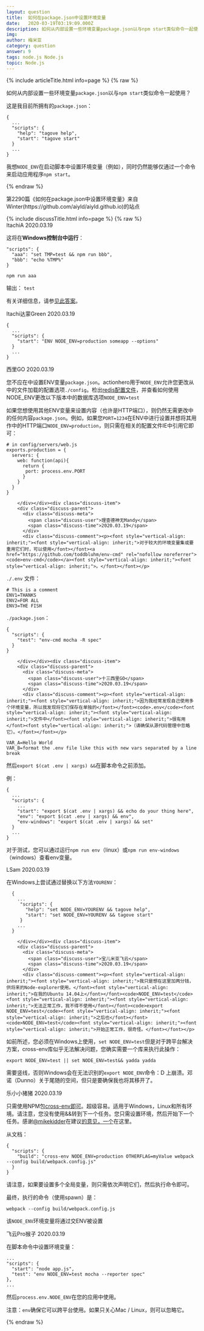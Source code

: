 ```yaml
---
layout: question
title:  如何在package.json中设置环境变量
date:   2020-03-19T03:19:09.000Z
description: 如何从内部设置一些环境变量package.json以与npm start类似命令一起使用？这是我目前所拥有的package.json：{  .....
img: 
author: 梅米亚
category: question
answer: 9
tags: node.js Node.js
topic: Node.js
---
```

<div class="article-root">
  <div class="article">
    {% include articleTitle.html info=page %}
    {% raw %}
    <div class="article-content"><p><font style="vertical-align: inherit;"><font style="vertical-align: inherit;">如何从内部设置一些环境变量</font></font><code>package.json</code><font style="vertical-align: inherit;"><font style="vertical-align: inherit;">以与</font></font><code>npm start</code><font style="vertical-align: inherit;"><font style="vertical-align: inherit;">类似命令</font><font style="vertical-align: inherit;">一起使用</font><font style="vertical-align: inherit;">？</font></font></p>

<p><font style="vertical-align: inherit;"><font style="vertical-align: inherit;">这是我目前所拥有的</font></font><code>package.json</code><font style="vertical-align: inherit;"><font style="vertical-align: inherit;">：</font></font></p>

<pre class="lang-json prettyprint-override"><code>{<font></font>
  ...<font></font>
  "scripts": {<font></font>
    "help": "tagove help",<font></font>
    "start": "tagove start"<font></font>
  }<font></font>
  ...<font></font>
}<font></font>
</code></pre>

<p><font style="vertical-align: inherit;"><font style="vertical-align: inherit;">我想</font></font><code>NODE_ENV</code><font style="vertical-align: inherit;"><font style="vertical-align: inherit;">在启动脚本中</font><font style="vertical-align: inherit;">设置环境变量（例如</font><font style="vertical-align: inherit;">），同时仍然能够仅通过一个命令来启动应用程序</font></font><code>npm start</code><font style="vertical-align: inherit;"><font style="vertical-align: inherit;">。</font></font></p></div>
    {% endraw %}
  </div>
  <p class="winter_mark">第2290篇《如何在package.json中设置环境变量》来自Winter(https://github.com/aiyld/aiyld.github.io)的站点</p>
  <div class="discuss-wrapper">
    {% include discussTitle.html info=page %}
    {% raw %}
    <div class="discuss-item">
        <div class="discuss-parent">
          <div class="discuss-meta">
            <span class="discuss-user">ItachiA</span>
            <span class="discuss-time">2020.03.19</span>
          </div>
          <div class="discuss-comment"><p><font style="vertical-align: inherit;"><font style="vertical-align: inherit;">这将在</font></font><strong><font style="vertical-align: inherit;"><font style="vertical-align: inherit;">Windows控制台中运行</font></font></strong><font style="vertical-align: inherit;"><font style="vertical-align: inherit;">：</font></font></p>

<pre><code>"scripts": {<font></font>
  "aaa": "set TMP=test &amp;&amp; npm run bbb",<font></font>
  "bbb": "echo %TMP%"<font></font>
}<font></font>
</code></pre>

<p><code>npm run aaa</code></p>

<p><font style="vertical-align: inherit;"><font style="vertical-align: inherit;">输出：
</font></font><code>test</code></p>

<p><font style="vertical-align: inherit;"><font style="vertical-align: inherit;">有关</font><font style="vertical-align: inherit;">详细信息，</font><font style="vertical-align: inherit;">请参</font></font><a href="https://stackoverflow.com/a/55238291/1844247"><font style="vertical-align: inherit;"><font style="vertical-align: inherit;">见此答案</font></font></a><font style="vertical-align: inherit;"><font style="vertical-align: inherit;">。</font></font></p></div>
        </div></div><div class="discuss-item">
        <div class="discuss-parent">
          <div class="discuss-meta">
            <span class="discuss-user">Itachi达蒙Green</span>
            <span class="discuss-time">2020.03.19</span>
          </div>
          <div class="discuss-comment"><pre class="lang-json prettyprint-override"><code>{<font></font>
  ...<font></font>
  "scripts": {<font></font>
    "start": "ENV NODE_ENV=production someapp --options"<font></font>
  }<font></font>
  ...<font></font>
}<font></font>
</code></pre></div>
        </div></div><div class="discuss-item">
        <div class="discuss-parent">
          <div class="discuss-meta">
            <span class="discuss-user">西里GO</span>
            <span class="discuss-time">2020.03.19</span>
          </div>
          <div class="discuss-comment"><p><font style="vertical-align: inherit;"><font style="vertical-align: inherit;">您不应在中设置ENV变量</font></font><code>package.json</code><font style="vertical-align: inherit;"><font style="vertical-align: inherit;">。</font><font style="vertical-align: inherit;">actionhero用于</font></font><code>NODE_ENV</code><font style="vertical-align: inherit;"><font style="vertical-align: inherit;">允许您更改从中的文件加载的配置选项</font></font><code>./config</code><font style="vertical-align: inherit;"><font style="vertical-align: inherit;">。</font><font style="vertical-align: inherit;">检出</font></font><a href="https://github.com/evantahler/actionhero/blob/master/config/redis.js" rel="nofollow"><font style="vertical-align: inherit;"><font style="vertical-align: inherit;">redis配置文件</font></font></a><font style="vertical-align: inherit;"><font style="vertical-align: inherit;">，并查看如何使用NODE_ENV更改以下版本中的数据库选项</font></font><code>NODE_ENV=test</code></p>

<p><font style="vertical-align: inherit;"><font style="vertical-align: inherit;">如果您想使用其他ENV变量来设置内容（也许是HTTP端口），则仍然无需更改中的任何内容</font></font><code>package.json</code><font style="vertical-align: inherit;"><font style="vertical-align: inherit;">。</font><font style="vertical-align: inherit;">例如，如果您</font></font><code>PORT=1234</code><font style="vertical-align: inherit;"><font style="vertical-align: inherit;">在ENV中进行</font><font style="vertical-align: inherit;">设置</font><font style="vertical-align: inherit;">并想将其用作中的HTTP端口</font></font><code>NODE_ENV=production</code><font style="vertical-align: inherit;"><font style="vertical-align: inherit;">，则只需在相关的配置文件IE中引用它即可：</font></font></p>

<pre><code># in config/servers/web.js<font></font>
exports.production = { <font></font>
  servers: {<font></font>
    web: function(api){<font></font>
      return {<font></font>
       port: process.env.PORT<font></font>
      }<font></font>
    }<font></font>
  }<font></font>
}<font></font>
</code></pre></div>
        </div></div><div class="discuss-item">
        <div class="discuss-parent">
          <div class="discuss-meta">
            <span class="discuss-user">理查德神无Mandy</span>
            <span class="discuss-time">2020.03.19</span>
          </div>
          <div class="discuss-comment"><p><font style="vertical-align: inherit;"><font style="vertical-align: inherit;">对于较大的环境变量集或要重用它们时，可以使用</font></font><a href="https://github.com/toddbluhm/env-cmd" rel="nofollow noreferrer"><code>env-cmd</code></a><font style="vertical-align: inherit;"><font style="vertical-align: inherit;">。</font></font></p>

<p><code>./.env</code><font style="vertical-align: inherit;"><font style="vertical-align: inherit;"> 文件：</font></font></p>

<pre><code># This is a comment<font></font>
ENV1=THANKS<font></font>
ENV2=FOR ALL<font></font>
ENV3=THE FISH<font></font>
</code></pre>

<p><code>./package.json</code><font style="vertical-align: inherit;"><font style="vertical-align: inherit;">：</font></font></p>

<pre><code>{<font></font>
  "scripts": {<font></font>
    "test": "env-cmd mocha -R spec"<font></font>
  }<font></font>
}<font></font>
</code></pre></div>
        </div></div><div class="discuss-item">
        <div class="discuss-parent">
          <div class="discuss-meta">
            <span class="discuss-user">十三西里GO</span>
            <span class="discuss-time">2020.03.19</span>
          </div>
          <div class="discuss-comment"><p><font style="vertical-align: inherit;"><font style="vertical-align: inherit;">因为我经常发现自己使用多个环境变量，所以我发现将它们保存在单独的</font></font><code>.env</code><font style="vertical-align: inherit;"><font style="vertical-align: inherit;">文件中</font><font style="vertical-align: inherit;">很有用</font><font style="vertical-align: inherit;">（请确保从源代码管理中忽略它）。</font></font></p>

<pre><code>VAR_A=Hello World<font></font>
VAR_B=format the .env file like this with new vars separated by a line break<font></font>
</code></pre>

<p><font style="vertical-align: inherit;"><font style="vertical-align: inherit;">然后</font></font><code>export $(cat .env | xargs) &amp;&amp;</code><font style="vertical-align: inherit;"><font style="vertical-align: inherit;">在脚本命令之前添加。</font></font></p>

<p><font style="vertical-align: inherit;"><font style="vertical-align: inherit;">例：</font></font></p>

<pre class="lang-json prettyprint-override"><code>{<font></font>
  ...<font></font>
  "scripts": {<font></font>
    ...<font></font>
    "start": "export $(cat .env | xargs) &amp;&amp; echo do your thing here",<font></font>
    "env": "export $(cat .env | xargs) &amp;&amp; env",<font></font>
    "env-windows": "export $(cat .env | xargs) &amp;&amp; set"<font></font>
  }<font></font>
  ...<font></font>
}<font></font>
</code></pre>

<p><font style="vertical-align: inherit;"><font style="vertical-align: inherit;">对于测试，您可以通过运行</font></font><code>npm run env</code><font style="vertical-align: inherit;"><font style="vertical-align: inherit;">（linux）或</font></font><code>npm run env-windows</code><font style="vertical-align: inherit;"><font style="vertical-align: inherit;">（windows）</font><font style="vertical-align: inherit;">查看env变量</font><font style="vertical-align: inherit;">。</font></font></p></div>
        </div></div><div class="discuss-item">
        <div class="discuss-parent">
          <div class="discuss-meta">
            <span class="discuss-user">LSam</span>
            <span class="discuss-time">2020.03.19</span>
          </div>
          <div class="discuss-comment"><p><font style="vertical-align: inherit;"><font style="vertical-align: inherit;">在Windows上尝试通过替换以下方法</font></font><code>YOURENV</code><font style="vertical-align: inherit;"><font style="vertical-align: inherit;">：</font></font></p>

<pre class="lang-json prettyprint-override"><code>  {<font></font>
    ...<font></font>
     "scripts": {<font></font>
       "help": "set NODE_ENV=YOURENV &amp;&amp; tagove help",<font></font>
       "start": "set NODE_ENV=YOURENV &amp;&amp; tagove start"<font></font>
     }<font></font>
    ...<font></font>
  }<font></font>
</code></pre></div>
        </div></div><div class="discuss-item">
        <div class="discuss-parent">
          <div class="discuss-meta">
            <span class="discuss-user">宝儿米亚飞云</span>
            <span class="discuss-time">2020.03.19</span>
          </div>
          <div class="discuss-comment"><p><font style="vertical-align: inherit;"><font style="vertical-align: inherit;">我只是想在这里加两分钱，供将来的Node-explorer使用。</font><font style="vertical-align: inherit;">在我的Ubuntu 14.04上</font></font><code>NODE_ENV=test</code><font style="vertical-align: inherit;"><font style="vertical-align: inherit;">无法正常工作，我不得不使用</font></font><code>export NODE_ENV=test</code><font style="vertical-align: inherit;"><font style="vertical-align: inherit;">之后也</font></font><code>NODE_ENV=test</code><font style="vertical-align: inherit;"><font style="vertical-align: inherit;">开始正常工作，很奇怪。</font></font></p>

<p><font style="vertical-align: inherit;"><font style="vertical-align: inherit;">如前所述，您必须在Windows上使用，</font></font><code>set NODE_ENV=test</code><font style="vertical-align: inherit;"><font style="vertical-align: inherit;">但是对于跨平台解决方案，cross-env库似乎无法解决问题，您确实需要一个库来执行此操作：</font></font></p>

<pre class="lang-js prettyprint-override"><code>export NODE_ENV=test || set NODE_ENV=test&amp;&amp; yadda yadda
</code></pre>

<p><font style="vertical-align: inherit;"><font style="vertical-align: inherit;">需要竖线，否则Windows会在无法识别的</font></font><code>export NODE_ENV</code><font style="vertical-align: inherit;"><font style="vertical-align: inherit;">命令：D </font><font style="vertical-align: inherit;">上崩溃</font><font style="vertical-align: inherit;">。</font><font style="vertical-align: inherit;">邓诺（Dunno）关于尾随的空间，但只是要确保我也将其移开了。</font></font></p></div>
        </div></div><div class="discuss-item">
        <div class="discuss-parent">
          <div class="discuss-meta">
            <span class="discuss-user">乐小小猪猪</span>
            <span class="discuss-time">2020.03.19</span>
          </div>
          <div class="discuss-comment"><p><font style="vertical-align: inherit;"><font style="vertical-align: inherit;">只需使用NPM包</font></font><a href="https://www.npmjs.com/package/cross-env" rel="noreferrer"><font style="vertical-align: inherit;"><font style="vertical-align: inherit;">cross-env即可</font></font></a><font style="vertical-align: inherit;"><font style="vertical-align: inherit;">。</font><font style="vertical-align: inherit;">超级容易。</font><font style="vertical-align: inherit;">适用于Windows，Linux和所有环境。</font><font style="vertical-align: inherit;">请注意，您没有使用&amp;&amp;转到下一个任务。</font><font style="vertical-align: inherit;">您只需设置环境，然后开始下一个任务。</font><font style="vertical-align: inherit;">感谢</font></font><a href="https://stackoverflow.com/users/2130585/mikekidder"><font style="vertical-align: inherit;"><font style="vertical-align: inherit;">@mikekidder</font></font></a><font style="vertical-align: inherit;"><font style="vertical-align: inherit;">在建议</font></font><a href="https://stackoverflow.com/questions/25112510/how-to-set-environment-variables-from-within-package-json-node-js#comment57929242_27090755"><font style="vertical-align: inherit;"><font style="vertical-align: inherit;">的意见，一个</font></font></a><font style="vertical-align: inherit;"><font style="vertical-align: inherit;">在这里。</font></font></p>

<p><font style="vertical-align: inherit;"><font style="vertical-align: inherit;">从文档：</font></font></p>

<pre class="lang-json prettyprint-override"><code>{<font></font>
  "scripts": {<font></font>
    "build": "cross-env NODE_ENV=production OTHERFLAG=myValue webpack --config build/webpack.config.js"<font></font>
  }<font></font>
}<font></font>
</code></pre>

<p><font style="vertical-align: inherit;"><font style="vertical-align: inherit;">请注意，如果要设置多个全局变量，则只需依次声明它们，然后执行命令即可。</font></font></p>

<p><font style="vertical-align: inherit;"><font style="vertical-align: inherit;">最终，执行的命令（使用spawn）是：</font></font></p>

<pre><code>webpack --config build/webpack.config.js
</code></pre>

<p><font style="vertical-align: inherit;"><font style="vertical-align: inherit;">该</font></font><code>NODE_ENV</code><font style="vertical-align: inherit;"><font style="vertical-align: inherit;">环境变量将通过交ENV被设置</font></font></p></div>
        </div></div><div class="discuss-item">
        <div class="discuss-parent">
          <div class="discuss-meta">
            <span class="discuss-user">飞云Pro猴子</span>
            <span class="discuss-time">2020.03.19</span>
          </div>
          <div class="discuss-comment"><p><font style="vertical-align: inherit;"><font style="vertical-align: inherit;">在脚本命令中设置环境变量：</font></font></p>

<pre class="lang-json prettyprint-override"><code>...<font></font>
"scripts": {<font></font>
  "start": "node app.js",<font></font>
  "test": "env NODE_ENV=test mocha --reporter spec"<font></font>
},<font></font>
...<font></font>
</code></pre>

<p><font style="vertical-align: inherit;"><font style="vertical-align: inherit;">然后</font></font><code>process.env.NODE_ENV</code><font style="vertical-align: inherit;"><font style="vertical-align: inherit;">在您的应用中</font><font style="vertical-align: inherit;">使用</font><font style="vertical-align: inherit;">。</font></font></p>

<p><font style="vertical-align: inherit;"><font style="vertical-align: inherit;">注意：</font></font><code>env</code><font style="vertical-align: inherit;"><font style="vertical-align: inherit;">确保它可以跨平台使用。</font><font style="vertical-align: inherit;">如果只关心Mac / Linux，则可以忽略它。</font></font></p></div>
        </div></div>
    {% endraw %}
  </div>
<div>
